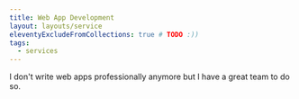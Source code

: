 ```yaml
---
title: Web App Development
layout: layouts/service
eleventyExcludeFromCollections: true # TODO :))
tags:
  - services
---
```


I don't write web apps professionally anymore but I have a great team to do so.
